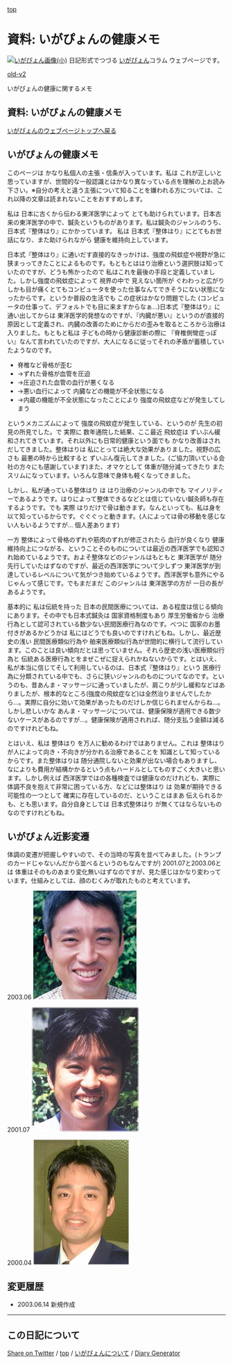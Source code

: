 [top](https://igapyon.github.io/diary/) 

資料: いがぴょんの健康メモ
=====================================================================================================
[![いがぴょん画像(小)](https://igapyon.github.io/diary/images/iga200306s.jpg "いがぴょん")](https://igapyon.github.io/diary/memo/memoigapyon.html) 日記形式でつづる [いがぴょん](https://igapyon.github.io/diary/memo/memoigapyon.html)コラム ウェブページです。

[old-v2](memohealth-orig.html)

いがぴょんの健康に関するメモ

## 資料: いがぴょんの健康メモ

[いがぴょんのウェブページトップへ戻る](../../index.html)

## いがぴょんの健康メモ

このページは かなり私個人の主張・信条が入っています。私は これが正しいと思っていますが、世間的な一般認識とはかなり異なっている点を理解の上お読み下さい。※自分の考えと違う主張について知ることを嫌われる方については、これ以降の文章は読まれないことをおすすめします。

私は 日本に古くから伝わる東洋医学によって とても助けられています。日本古来の東洋医学の中で、鍼灸というものがあります。私は鍼灸のジャンルのうち、日本式『整体はり』にかかっています。 私は 日本式『整体はり』にとてもお世話になり、また助けられながら 健康を維持向上しています。

日本式『整体はり』に通いだす直接的なきっかけは、強度の飛蚊症や視野が急に狭まっってきたことによるものです。もともとははり治療という選択肢は知っていたのですが、どうも怖かったので 私はこれを最後の手段と定義していました。しかし強度の飛蚊症によって 視界の中で 見えない箇所が ぐわわっと広がり しかも目が痛くとてもコンピュータを使った仕事なんてできそうにない状態になったからです。というか普段の生活でも この症状はかなり問題でした (コンピュータの仕事って、デフォルトでも目に来ますからなぁ…)日本式『整体はり』に通い出してからは 東洋医学的発想なのですが、『内臓が悪い』というのが直接的原因として定義され、内臓の改善のためにからだの歪みを取るところから治療は入りました。もともと私は 子どもの時から健康診断の際に 『脊椎側彎症っぽい』なんて言われていたのですが、大人になるに従ってそれの矛盾が蓄積していたようなのです。

* 脊椎など骨格が歪む  
* →ずれた骨格が血管を圧迫
* →圧迫された血管の血行が悪くなる
* →悪い血行によって 内臓などの機能が不全状態になる
* →内蔵の機能が不全状態になったことにより 強度の飛蚊症などが発生してしまう

というメカニズムによって 強度の飛蚊症が発生している、というのが 先生の初見の所見でした。で 実際に 数年通院した結果、ここ最近 飛蚊症は ずいぶん緩和されてきています。それ以外にも日常的健康という面でも かなり改善はされだしてきました。整体はりは 私にとっては絶大な効果がありました。視野の広さも 最悪の時から比較すると ずいぶん復元してきました。(ご協力頂いている会社の方々にも感謝しています)また、オマケとして 体重が随分減ってきたり またスリムになっています。いろんな意味で身体も軽くなってきました。

しかし、私が通っている整体はり は はり治療のジャンルの中でも マイノリティーであるようです。はりによって整体できるなどとは信じていない鍼灸師も存在するようです。でも 実際 はりだけで骨は動きます。なんといっても、私は身を以て知っているからです。ぐぐぐっと動きます。(人によっては骨の移動を感じない人もいるようですが… 個人差あります)

一方 整体によって骨格のずれや筋肉のずれが修正されたら 血行が良くなり 健康維持向上につながる、ということそのものについては最近の西洋医学でも認知され始めているようです。およそ整体などのジャンルはもともと 東洋医学が 随分先行していたはずなのですが、最近の西洋医学について少しずつ 東洋医学が到達しているレベルについて気がつき始めているようです。西洋医学も意外にやるじゃんって感じです。でもまだまだ このジャンルは 東洋医学の方が 一日の長があるようです。

基本的に 私は伝統を持った 日本の民間医療については、ある程度は信じる傾向にあります。その中でも日本式鍼灸は 国家資格制度もあり 厚生労働省から 治療行為として認可されている数少ない民間医療行為なのです。べつに 国家のお墨付きがあるかどうかは 私にはどうでも良いのですけれどもね。しかし、最近歴史の浅い 民間医療類似行為や 舶来医療類似行為が世間的に横行して流行しています。このことは良い傾向だとは思っていません。それら歴史の浅い医療類似行為と 伝統ある医療行為とをまぜこぜに捉えられかねないからです。とはいえ、私が本当に信じてそして利用しているのは、日本式『整体はり』という 医療行為に分類されている中でも、さらに狭いジャンルのものについてなのです。というのも、昔あんま・マッサージに通っていましたが、肩こりが少し緩和などはありましたが、根本的なところ(強度の飛蚊症など)は全然治りませんでしたから…。実際に自分に効いて効果があったものだけしか信じられませんからね…。しかし悲しいかな あんま・マッサージについては、健康保険が適用できる数少ないケースがあるのですが…。健康保険が適用されれば、随分支払う金額は減るのですけれどもね。

とはいえ、私は 整体はり を万人に勧めるわけではありません。これは 整体はりが人によって向き・不向きが分かれる治療であることを 知識として知っているからです。また整体はりは 随分通院しないと効果が出ない場合もありますし、なによりも費用が結構かかるという点もハードルとしてものすごく大きいと思います。しかし例えば 西洋医学ではの各種検査では健康なのだけれども、実際に体調不良を抱えて非常に困っている方、などには整体はり は 効果が期待できる可能性の一つとして 確実に存在しているのだ、ということはまあ 伝えられるかも、とも思います。自分自身としては 日本式整体はり が無くてはならないものなのですけれどもね。

## いがぴょん近影変遷

体調の変遷が把握しやすいので、その当時の写真を並べてみました。(トランプのカードじゃないんだから並べるというのもなんですが)
2001.07と2003.06とは 体重はそのものあまり変化無いはずなのですが、見た感じはかなり変わっています。仕組みとしては、顔のむくみが取れたものと考えています。

2003.06
![N/A](../images/iga200306.jpg)

2001.07
![N/A](../images/iga200107.jpg)

2000.04
![N/A](../images/iga200004.jpg)

## 変更履歴

* 2003.06.14 新規作成

----------------------------------------------------------------------------------------------------

## この日記について

[Share on Twitter](https://twitter.com/intent/tweet?hashtags=igapyon%2Cdiary%2C%E3%81%84%E3%81%8C%E3%81%B4%E3%82%87%E3%82%93&text=%E8%B3%87%E6%96%99%3A+%E3%81%84%E3%81%8C%E3%81%B4%E3%82%87%E3%82%93%E3%81%AE%E5%81%A5%E5%BA%B7%E3%83%A1%E3%83%A2&url=https%3A%2F%2Figapyon.github.io%2Fdiary%2Fmemo%2Fmemohealth.html) / [top](../index.html) / [いがぴょんについて](https://igapyon.github.io/diary/memo/memoigapyon.html) / [Diary Generator](https://github.com/igapyon/igapyonv3)
